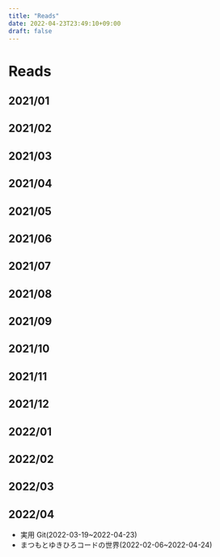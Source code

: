 ```yaml
---
title: "Reads"
date: 2022-04-23T23:49:10+09:00
draft: false
---
```


# Reads

## 2021/01

## 2021/02

## 2021/03

## 2021/04

## 2021/05

## 2021/06

## 2021/07

## 2021/08

## 2021/09

## 2021/10

## 2021/11

## 2021/12

## 2022/01

## 2022/02

## 2022/03

## 2022/04

- 実用 Git(2022-03-19~2022-04-23)
- まつもとゆきひろコードの世界(2022-02-06~2022-04-24)
